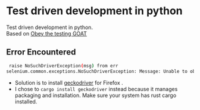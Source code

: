 # Test driven development in python
Test driven development in python.\
Based on [Obey the testing GOAT](https://www.obeythetestinggoat.com/book/pre-requisite-installations.html)

## Error Encountered
```bash
 raise NoSuchDriverException(msg) from err
selenium.common.exceptions.NoSuchDriverException: Message: Unable to obtain driver for firefox; For documentation on this error, please visit: https://www.selenium.dev/documentation/webdriver/troubleshooting/errors/driver_location
```
- Solution is to install [geckodriver](https://github.com/mozilla/geckodriver/releases) for Firefox .
- I chose to `cargo install geckodriver` instead because it manages packaging and installation. Make sure your system has rust cargo installed.


